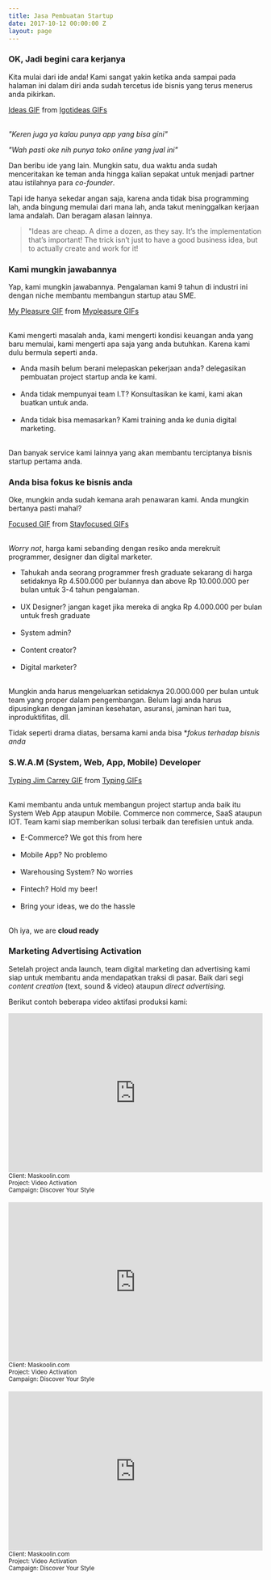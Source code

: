 ```yaml
---
title: Jasa Pembuatan Startup
date: 2017-10-12 00:00:00 Z
layout: page
---
```


### OK, Jadi begini cara kerjanya

Kita mulai dari ide anda! Kami sangat yakin ketika anda sampai pada halaman ini dalam diri anda sudah tercetus ide bisnis yang terus menerus anda pikirkan.

<div class="tenor-gif-embed" data-postid="8933976" data-share-method="host" data-width="100%" data-aspect-ratio="1.7913669064748199"><a href="https://tenor.com/view/igot-ideas-dreams-ideas-creative-daytime-divas-gif-8933976">Ideas GIF</a> from <a href="https://tenor.com/search/igotideas-gifs">Igotideas GIFs</a></div><script type="text/javascript" async src="https://tenor.com/embed.js"></script><br/>

*"Keren juga ya kalau punya app yang bisa gini"*

*"Wah pasti oke nih punya toko online yang jual ini"*

Dan beribu ide yang lain. Mungkin satu, dua waktu anda sudah menceritakan ke teman anda hingga kalian sepakat untuk menjadi partner atau istilahnya para *co-founder*.

Tapi ide hanya sekedar angan saja, karena anda tidak bisa programming lah, anda bingung memulai dari mana lah, anda takut meninggalkan kerjaan lama andalah. Dan beragam alasan lainnya.

> "Ideas are cheap. A dime a dozen, as they say. It’s the implementation that’s important! The trick isn’t just to have a good business idea, but to actually create and work for it!

### Kami mungkin jawabannya

Yap, kami mungkin jawabannya. Pengalaman kami 9 tahun di industri ini dengan niche membantu membangun startup atau SME.

<div class="tenor-gif-embed" data-postid="5320511" data-share-method="host" data-width="100%" data-aspect-ratio="1.5666666666666667"><a href="https://tenor.com/view/my-pleasure-mad-men-gif-5320511">My Pleasure GIF</a> from <a href="https://tenor.com/search/mypleasure-gifs">Mypleasure GIFs</a></div><script type="text/javascript" async src="https://tenor.com/embed.js"></script><br/>

Kami mengerti masalah anda, kami mengerti kondisi keuangan anda yang baru memulai, kami mengerti apa saja yang anda butuhkan. Karena kami dulu bermula seperti anda.

<ul class="fa-ul">
  <li><i class="fa-li fa fa-check-square"></i>Anda masih belum berani melepaskan pekerjaan anda? delegasikan pembuatan project startup anda ke kami.<br/><br/></li>
  <li><i class="fa-li fa fa-check-square"></i>Anda tidak mempunyai team I.T? Konsultasikan ke kami, kami akan buatkan untuk anda.<br/><br/></li>
  <li><i class="fa-li fa fa-check-square"></i>Anda tidak bisa memasarkan? Kami training anda ke dunia digital marketing.<br/><br/></li>
</ul>

Dan banyak service kami lainnya yang akan membantu terciptanya bisnis startup pertama anda.

### Anda bisa fokus ke bisnis anda

Oke, mungkin anda sudah kemana arah penawaran kami. Anda mungkin bertanya pasti mahal?

<div class="tenor-gif-embed" data-postid="7334831" data-share-method="host" data-width="100%" data-aspect-ratio="1.7777777777777777"><a href="https://tenor.com/view/stay-focused-goals-djkhaled-major-key-eye-on-the-prize-gif-7334831">Focused GIF</a> from <a href="https://tenor.com/search/stayfocused-gifs">Stayfocused GIFs</a></div><script type="text/javascript" async src="https://tenor.com/embed.js"></script><br/>

*Worry not*, harga kami sebanding dengan resiko anda merekruit programmer, designer dan digital marketer.

<ul class="fa-ul">
  <li><i class="fa-li fa fa-check-square"></i>Tahukah anda seorang programmer fresh graduate sekarang di harga setidaknya Rp 4.500.000 per bulannya dan above Rp 10.000.000 per bulan untuk 3-4 tahun pengalaman.<br/><br/></li>
  <li><i class="fa-li fa fa-check-square"></i>UX Designer? jangan kaget jika mereka di angka Rp 4.000.000 per bulan untuk fresh graduate<br/><br/></li>
  <li><i class="fa-li fa fa-check-square"></i>System admin?<br/><br/></li>
  <li><i class="fa-li fa fa-check-square"></i>Content creator?<br/><br/></li>
  <li><i class="fa-li fa fa-check-square"></i>Digital marketer?<br/><br/></li>
</ul>
Mungkin anda harus mengeluarkan setidaknya 20.000.000 per bulan untuk team yang proper dalam pengembangan. Belum lagi anda harus dipusingkan dengan jaminan kesehatan, asuransi, jaminan hari tua, inproduktifitas, dll.

Tidak seperti drama diatas, bersama kami anda bisa **fokus terhadap bisnis anda*

### S.W.A.M (System, Web, App, Mobile) Developer


<div class="tenor-gif-embed" data-postid="4680550" data-share-method="host" data-width="100%" data-aspect-ratio="1.6711409395973154"><a href="https://tenor.com/view/typing-jim-carrey-jim-carrey-type-gif-4680550">Typing Jim Carrey GIF</a> from <a href="https://tenor.com/search/typing-gifs">Typing GIFs</a></div><script type="text/javascript" async src="https://tenor.com/embed.js"></script><br/>

Kami membantu anda untuk membangun project startup anda baik itu System Web App ataupun Mobile. Commerce non commerce, SaaS ataupun IOT. Team kami siap memberikan solusi terbaik dan terefisien untuk anda.

<ul class="fa-ul">
  <li><i class="fa-li fa fa-check-square"></i>E-Commerce? We got this from here<br/><br/></li>
  <li><i class="fa-li fa fa-check-square"></i>Mobile App? No problemo<br/><br/></li>
  <li><i class="fa-li fa fa-check-square"></i>Warehousing System? No worries<br/><br/></li>
  <li><i class="fa-li fa fa-check-square"></i>Fintech? Hold my beer!<br/><br/></li>
  <li><i class="fa-li fa fa-check-square"></i>Bring your ideas, we do the hassle<br/><br/></li>
</ul>

Oh iya, we are **cloud ready**

### Marketing Advertising Activation

Setelah project anda launch, team digital marketing dan advertising kami siap untuk membantu anda mendapatkan traksi di pasar. Baik dari segi *content creation* (text, sound & video) ataupun *direct advertising.*

Berikut contoh beberapa video aktifasi produksi kami:

<iframe width="100%" height="315" src="https://www.youtube.com/embed/Iml3Zvk8az0?rel=0&amp;controls=0&amp;showinfo=0" frameborder="0" allowfullscreen></iframe>
<small>Client: Maskoolin.com</small><br/>
<small>Project: Video Activation</small><br/>
<small>Campaign: Discover Your Style</small><br/><br/>

<iframe width="100%" height="315" src="https://www.youtube.com/embed/dC6QVzU7-yQ?rel=0&amp;controls=0&amp;showinfo=0" frameborder="0" allowfullscreen></iframe>
<small>Client: Maskoolin.com</small><br/>
<small>Project: Video Activation</small><br/>
<small>Campaign: Discover Your Style</small><br/><br/>


<iframe width="100%" height="315" src="https://www.youtube.com/embed/V4Or7tK0Uw8?rel=0&amp;controls=0&amp;showinfo=0" frameborder="0" allowfullscreen></iframe>
<small>Client: Maskoolin.com</small><br/>
<small>Project: Video Activation</small><br/>
<small>Campaign: Discover Your Style</small><br/><br/>
